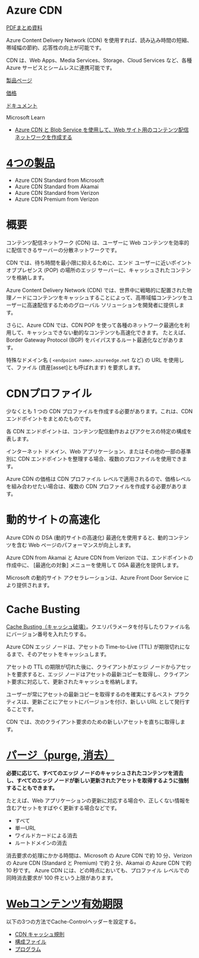 # Azure CDN

[PDFまとめ資料](https://github.com/hiryamada/notes/blob/main/AZ-204/pdf/mod13/Azure%20CDN%E3%81%BE%E3%81%A8%E3%82%81.pdf)

Azure Content Delivery Network (CDN) を使用すれば、読み込み時間の短縮、帯域幅の節約、応答性の向上が可能です。

CDN は、Web Apps、Media Services、Storage、Cloud Services など、各種 Azure サービスとシームレスに連携可能です。

[製品ページ](https://azure.microsoft.com/ja-jp/services/cdn/)

[価格](https://azure.microsoft.com/ja-jp/pricing/details/cdn/)

[ドキュメント](https://docs.microsoft.com/ja-jp/azure/cdn/cdn-overview)

Microsoft Learn

- [Azure CDN と Blob Service を使用して、Web サイト用のコンテンツ配信ネットワークを作成する](https://docs.microsoft.com/ja-jp/learn/modules/create-cdn-static-resources-blob-storage/)

# [4つの製品](https://docs.microsoft.com/ja-jp/azure/cdn/cdn-features)

- Azure CDN Standard from Microsoft
- Azure CDN Standard from Akamai
- Azure CDN Standard from Verizon
- Azure CDN Premium from Verizon

# 概要

コンテンツ配信ネットワーク (CDN) は、ユーザーに Web コンテンツを効率的に配信できるサーバーの分散ネットワークです。 

CDN では、待ち時間を最小限に抑えるために、エンド ユーザーに近いポイントオブプレゼンス (POP) の場所のエッジ サーバーに、キャッシュされたコンテンツを格納します。

Azure Content Delivery Network (CDN) では、世界中に戦略的に配置された物理ノードにコンテンツをキャッシュすることによって、高帯域幅コンテンツをユーザーに高速配信するためのグローバル ソリューションを開発者に提供します。 

さらに、Azure CDN では、CDN POP を使って各種のネットワーク最適化を利用して、キャッシュできない動的なコンテンツも高速化できます。 たとえば、Border Gateway Protocol (BGP) をバイパスするルート最適化などがあります。

特殊なドメイン名 ( `<endpoint name>.azureedge.net` など) の URL を使用して、ファイル (資産[asset]とも呼ばれます) を要求します。 

# CDNプロファイル

少なくとも 1 つの CDN プロファイルを作成する必要があります。これは、CDN エンドポイントをまとめたものです。 

各 CDN エンドポイントは、コンテンツ配信動作およびアクセスの特定の構成を表します。 

インターネット ドメイン、Web アプリケーション、またはその他の一部の基準別に CDN エンドポイントを整理する場合、複数のプロファイルを使用できます。

Azure CDN の価格は CDN プロファイル レベルで適用されるので、価格レベルを組み合わせたい場合は、複数の CDN プロファイルを作成する必要があります。 

# 動的サイトの高速化

Azure CDN の DSA (動的サイトの高速化) 最適化を使用すると、動的コンテンツを含む Web ページのパフォーマンスが向上します。

Azure CDN from Akamai と Azure CDN from Verizon では、エンドポイントの作成中に、 [最適化の対象] メニューを使用して DSA 最適化を提供します。

Microsoft の動的サイト アクセラレーションは、Azure Front Door Service により提供されます。

# Cache Busting

[Cache Busting（キャッシュ破壊）](https://www.google.com/search?q=cache+busting)。クエリパラメータを付与したりファイル名にバージョン番号を入れたりする。

Azure CDN エッジ ノードは、アセットの Time-to-Live (TTL) が期限切れになるまで、そのアセットをキャッシュします。 

アセットの TTL の期限が切れた後に、クライアントがエッジ ノードからアセットを要求すると、エッジ ノードはアセットの最新コピーを取得し、クライアント要求に対応して、更新されたキャッシュを格納します。

ユーザーが常にアセットの最新コピーを取得するのを確実にするベスト プラクティスは、更新ごとにアセットにバージョンを付け、新しい URL として発行することです。 


CDN では、次のクライアント要求のための新しいアセットを直ちに取得します。 


# [パージ（purge, 消去）](https://docs.microsoft.com/ja-jp/azure/cdn/cdn-purge-endpoint)



**必要に応じて、すべてのエッジ ノードのキャッシュされたコンテンツを消去し、すべてのエッジ ノードが新しい更新されたアセットを取得するように強制することもできます。** 

たとえば、Web アプリケーションの更新に対応する場合や、正しくない情報を含むアセットをすばやく更新する場合などです。

- すべて
- 単一URL
- ワイルドカードによる消去
- ルートドメインの消去

消去要求の処理にかかる時間は、Microsoft の Azure CDN で約 10 分、Verizon の Azure CDN (Standard と Premium) で約 2 分、Akamai の Azure CDN で約 10 秒です。 Azure CDN には、どの時点においても、プロファイル レベルでの同時消去要求が 100 件という上限があります。

# [Webコンテンツ有効期限](https://docs.microsoft.com/ja-jp/azure/cdn/cdn-manage-expiration-of-cloud-service-content#testing-the-cache-control-header)

以下の3つの方法でCache-Controlヘッダーを設定する。

- [CDN キャッシュ規則](https://docs.microsoft.com/ja-jp/azure/cdn/cdn-manage-expiration-of-cloud-service-content#setting-cache-control-headers-by-using-cdn-caching-rules)
- [構成ファイル](https://docs.microsoft.com/ja-jp/azure/cdn/cdn-manage-expiration-of-cloud-service-content#setting-cache-control-headers-by-using-configuration-files)
- [プログラム](https://docs.microsoft.com/ja-jp/azure/cdn/cdn-manage-expiration-of-cloud-service-content#setting-cache-control-headers-programmatically)
